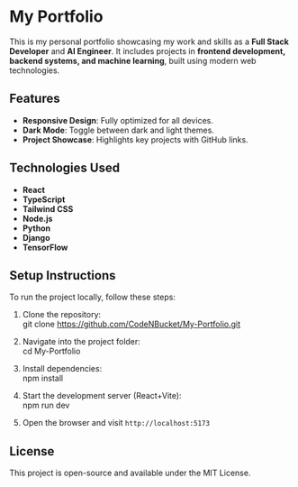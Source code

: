 # My Portfolio

This is my personal portfolio showcasing my work and skills as a **Full Stack Developer** and **AI Engineer**. It includes projects in **frontend development, backend systems, and machine learning**, built using modern web technologies.

## Features

- **Responsive Design**: Fully optimized for all devices.  
- **Dark Mode**: Toggle between dark and light themes.  
- **Project Showcase**: Highlights key projects with GitHub links.  

## Technologies Used

- **React**  
- **TypeScript**  
- **Tailwind CSS**  
- **Node.js**  
- **Python**  
- **Django**  
- **TensorFlow**  

## Setup Instructions

To run the project locally, follow these steps:  

1. Clone the repository:  
git clone https://github.com/CodeNBucket/My-Portfolio.git

2. Navigate into the project folder:  
cd My-Portfolio

3. Install dependencies:  
npm install

4. Start the development server (React+Vite):  
npm run dev

5. Open the browser and visit `http://localhost:5173`

## License

This project is open-source and available under the MIT License.
